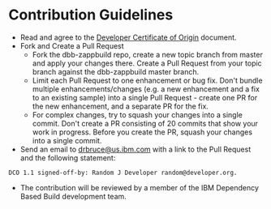 # Contribution Guidelines
* Read and agree to the [Developer Certificate of Origin](https://github.com/IBM/dbb-zappbuild/blob/master/DCO1.1.txt) document.
* Fork and Create a Pull Request
    * Fork the dbb-zappbuild repo, create a new topic branch from master and apply your changes there. Create a Pull Request from your topic branch against the dbb-zappbuild master branch.
    * Limit each Pull Request to one enhancement or bug fix. Don't bundle multiple enhancements/changes (e.g. a new enhancement and a fix to an existing sample) into a single Pull Request - create one PR for the new enhancement, and a separate PR for the fix.
    * For complex changes, try to squash your changes into a single commit. Don't create a PR consisting of 20 commits that show your work in progress. Before you create the PR, squash your changes into a single commit.
* Send an email to drbruce@us.ibm.com with a link to the Pull Request and the following statement:
```
DCO 1.1 signed-off-by: Random J Developer random@developer.org.
```
* The contribution will be reviewed by a member of the IBM Dependency Based Build development team. 